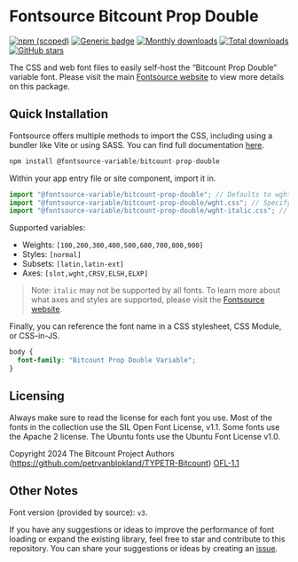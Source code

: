 # Fontsource Bitcount Prop Double

[![npm (scoped)](https://img.shields.io/npm/v/@fontsource-variable/bitcount-prop-double?color=brightgreen)](https://www.npmjs.com/package/@fontsource-variable/bitcount-prop-double) [![Generic badge](https://img.shields.io/badge/fontsource-passing-brightgreen)](https://github.com/fontsource/fontsource) [![Monthly downloads](https://badgen.net/npm/dm/@fontsource-variable/bitcount-prop-double)](https://github.com/fontsource/fontsource) [![Total downloads](https://badgen.net/npm/dt/@fontsource-variable/bitcount-prop-double)](https://github.com/fontsource/fontsource) [![GitHub stars](https://img.shields.io/github/stars/fontsource/fontsource.svg?style=social&label=Star)](https://github.com/fontsource/fontsource/stargazers)

The CSS and web font files to easily self-host the “Bitcount Prop Double” variable font. Please visit the main [Fontsource website](https://fontsource.org/fonts/bitcount-prop-double) to view more details on this package.

## Quick Installation

Fontsource offers multiple methods to import the CSS, including using a bundler like Vite or using SASS. You can find full documentation [here](https://fontsource.org/docs/getting-started/introduction).

```javascript
npm install @fontsource-variable/bitcount-prop-double
```

Within your app entry file or site component, import it in.

```javascript
import "@fontsource-variable/bitcount-prop-double"; // Defaults to wght axis
import "@fontsource-variable/bitcount-prop-double/wght.css"; // Specify axis
import "@fontsource-variable/bitcount-prop-double/wght-italic.css"; // Specify axis and style
```

Supported variables:
- Weights: `[100,200,300,400,500,600,700,800,900]`
- Styles: `[normal]`
- Subsets: `[latin,latin-ext]`
- Axes: `[slnt,wght,CRSV,ELSH,ELXP]`

> Note: `italic` may not be supported by all fonts. To learn more about what axes and styles are supported, please visit the [Fontsource website](https://fontsource.org/fonts/bitcount-prop-double).

Finally, you can reference the font name in a CSS stylesheet, CSS Module, or CSS-in-JS.

```css
body {
  font-family: "Bitcount Prop Double Variable";
}
```

## Licensing
Always make sure to read the license for each font you use. Most of the fonts in the collection use the SIL Open Font License, v1.1. Some fonts use the Apache 2 license. The Ubuntu fonts use the Ubuntu Font License v1.0.

Copyright 2024 The Bitcount Project Authors (https://github.com/petrvanblokland/TYPETR-Bitcount)
[OFL-1.1](https://openfontlicense.org)

## Other Notes
Font version (provided by source): `v3`.

If you have any suggestions or ideas to improve the performance of font loading or expand the existing library, feel free to star and contribute to this repository. You can share your suggestions or ideas by creating an [issue](https://github.com/fontsource/fontsource/issues).